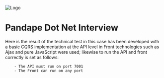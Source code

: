 
![Logo]([https://upload.wikimedia.org/wikipedia/commons/thumb/7/7d/Microsoft_.NET_logo.svg/1200px-Microsoft_.NET_logo.svg.png](https://upload.wikimedia.org/wikipedia/commons/thumb/7/7d/Microsoft_.NET_logo.svg/800px-Microsoft_.NET_logo.svg.png))


# Pandape Dot Net Interview

Here is the result of the technical test in this case has been developed with a basic CQRS implementation at the API level in Front technologies such as Ajax and pure JavaScript were used; likewise to run the API and front correctly is set as follows:


        - The API must run on port 7001
        - The Front can run on any port

